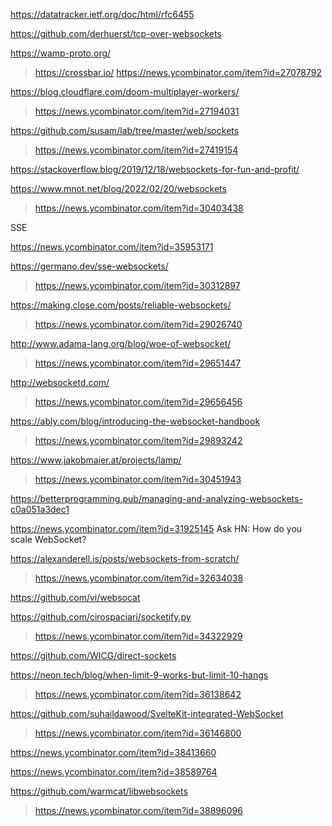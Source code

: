 https://datatracker.ietf.org/doc/html/rfc6455

https://github.com/derhuerst/tcp-over-websockets

https://wamp-proto.org/
> https://crossbar.io/
  > https://news.ycombinator.com/item?id=27078792

https://blog.cloudflare.com/doom-multiplayer-workers/
> https://news.ycombinator.com/item?id=27194031

https://github.com/susam/lab/tree/master/web/sockets
> https://news.ycombinator.com/item?id=27419154

https://stackoverflow.blog/2019/12/18/websockets-for-fun-and-profit/

https://www.mnot.net/blog/2022/02/20/websockets
> https://news.ycombinator.com/item?id=30403438
    
SSE

https://news.ycombinator.com/item?id=35953171

https://germano.dev/sse-websockets/
> https://news.ycombinator.com/item?id=30312897

https://making.close.com/posts/reliable-websockets/
> https://news.ycombinator.com/item?id=29026740

http://www.adama-lang.org/blog/woe-of-websocket/
> https://news.ycombinator.com/item?id=29651447

http://websocketd.com/
> https://news.ycombinator.com/item?id=29656456

https://ably.com/blog/introducing-the-websocket-handbook
> https://news.ycombinator.com/item?id=29893242

https://www.jakobmaier.at/projects/lamp/
> https://news.ycombinator.com/item?id=30451943

https://betterprogramming.pub/managing-and-analyzing-websockets-c0a051a3dec1

https://news.ycombinator.com/item?id=31925145 Ask HN: How do you scale WebSocket?

https://alexanderell.is/posts/websockets-from-scratch/
> https://news.ycombinator.com/item?id=32634038

https://github.com/vi/websocat

https://github.com/cirospaciari/socketify.py
> https://news.ycombinator.com/item?id=34322929

https://github.com/WICG/direct-sockets

https://neon.tech/blog/when-limit-9-works-but-limit-10-hangs
> https://news.ycombinator.com/item?id=36138642

https://github.com/suhaildawood/SvelteKit-integrated-WebSocket
> https://news.ycombinator.com/item?id=36146800

https://news.ycombinator.com/item?id=38413660

https://news.ycombinator.com/item?id=38589764

https://github.com/warmcat/libwebsockets
> https://news.ycombinator.com/item?id=38896096